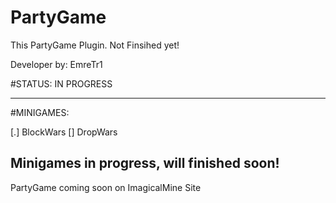 # PartyGame
This PartyGame Plugin. Not Finsihed yet!

Developer by: EmreTr1

#STATUS: IN PROGRESS

------------------------------------------------------------
#MINIGAMES:

[.] BlockWars
[] DropWars

Minigames in progress, will finished soon!
------------------------------------------------------------

PartyGame coming soon on ImagicalMine Site

